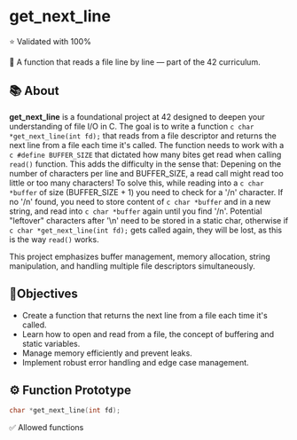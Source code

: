 # get_next_line

⭐ Validated with 100%

🧠 A function that reads a file line by line — part of the 42 curriculum.

## 📚 About

**get_next_line** is a foundational project at 42 designed to deepen your understanding of file I/O in C. 
The goal is to write a function ```c char *get_next_line(int fd);``` that reads from a file descriptor and returns the next line from a file each time it's called.
The function needs to work with a ```c #define BUFFER_SIZE``` that dictated how many bites get read when calling ```read()``` function.
This adds the difficulty in the sense that: Depening on the number of characters per line and BUFFER_SIZE, a read call might read too little or too many characters!
To solve this, while reading into a ```c char *buffer``` of size (BUFFER_SIZE + 1) you need to check for a '/n' character.
If no '/n' found, you need to store content of ```c char *buffer``` and in a new string, and read into ```c char *buffer``` again until you find '/n'. 
Potential "leftover" characters after '\n' need to be stored in a static char, otherwise if ```c char *get_next_line(int fd);``` gets called again, they will be lost,
as this is the way ```read()``` works. 

This project emphasizes buffer management, memory allocation, string manipulation, and handling multiple file descriptors simultaneously.

##  🎯Objectives

- Create a function that returns the next line from a file each time it's called.
- Learn how to open and read from a file, the concept of buffering and static variables.
- Manage memory efficiently and prevent leaks.
- Implement robust error handling and edge case management.

## ⚙️ Function Prototype

```c
char *get_next_line(int fd);

```
✅ Allowed functions
